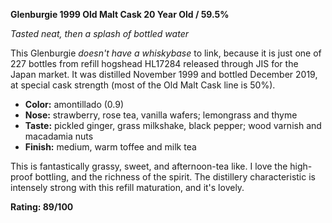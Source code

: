 **Glenburgie 1999 Old Malt Cask 20 Year Old / 59.5%**

*Tasted neat, then a splash of bottled water*
   
This Glenburgie *doesn't have a whiskybase* to link, because it is just one of 227 bottles from refill hogshead HL17284 released through JIS for the Japan market.  It was distilled November 1999 and bottled December 2019, at special cask strength (most of the Old Malt Cask line is 50%).

* **Color:** amontillado (0.9)
* **Nose:** strawberry, rose tea, vanilla wafers; lemongrass and thyme
* **Taste:** pickled ginger, grass milkshake, black pepper; wood varnish and macadamia nuts
* **Finish:** medium, warm toffee and milk tea

This is fantastically grassy, sweet, and afternoon-tea like.  I love the high-proof bottling, and the richness of the spirit.  The distillery characteristic is intensely strong with this refill maturation, and it's lovely.

**Rating: 89/100**